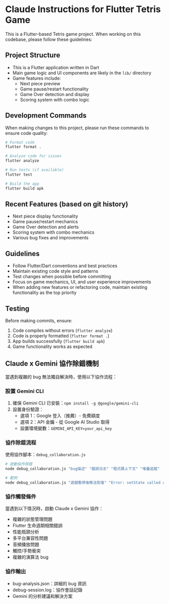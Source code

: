 # Claude Instructions for Flutter Tetris Game

This is a Flutter-based Tetris game project. When working on this codebase, please follow these guidelines:

## Project Structure
- This is a Flutter application written in Dart
- Main game logic and UI components are likely in the `lib/` directory
- Game features include:
  - Next piece preview
  - Game pause/restart functionality
  - Game Over detection and display
  - Scoring system with combo logic

## Development Commands
When making changes to this project, please run these commands to ensure code quality:

```bash
# Format code
flutter format .

# Analyze code for issues
flutter analyze

# Run tests (if available)
flutter test

# Build the app
flutter build apk
```

## Recent Features (based on git history)
- Next piece display functionality
- Game pause/restart mechanics
- Game Over detection and alerts
- Scoring system with combo mechanics
- Various bug fixes and improvements

## Guidelines
- Follow Flutter/Dart conventions and best practices
- Maintain existing code style and patterns
- Test changes when possible before committing
- Focus on game mechanics, UI, and user experience improvements
- When adding new features or refactoring code, maintain existing functionality as the top priority

## Testing
Before making commits, ensure:
1. Code compiles without errors (`flutter analyze`)
2. Code is properly formatted (`flutter format .`)
3. App builds successfully (`flutter build apk`)
4. Game functionality works as expected

## Claude x Gemini 協作除錯機制
當遇到複雜的 bug 無法獨自解決時，使用以下協作流程：

### 設置 Gemini CLI
1. 確保 Gemini CLI 已安裝：`npm install -g @google/gemini-cli`
2. 設置身份驗證：
   - 選項 1：Google 登入（推薦）- 免費額度
   - 選項 2：API 金鑰 - 從 Google AI Studio 取得
   - 設置環境變數：`GEMINI_API_KEY=your_api_key`

### 協作除錯流程
使用協作腳本：`debug_collaboration.js`

```bash
# 啟動協作除錯
node debug_collaboration.js "bug描述" "錯誤日志" "程式碼上下文" "堆疊追蹤"

# 範例
node debug_collaboration.js "遊戲暫停後無法恢復" "Error: setState called after dispose" "lib/game/game_logic.dart" "stack_trace_here"
```

### 協作觸發條件
當遇到以下情況時，啟動 Claude x Gemini 協作：
- 複雜的狀態管理問題
- Flutter 生命週期相關錯誤
- 性能瓶頸分析
- 多平台兼容性問題
- 音頻播放問題
- 觸控/手勢衝突
- 複雜的演算法 bug

### 協作輸出
- bug-analysis.json：詳細的 bug 資訊
- debug-session.log：協作會話記錄
- Gemini 的分析建議和解決方案
